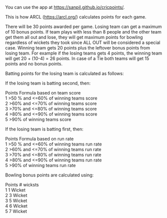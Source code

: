 You can use the app at https://sanpil.github.io/cricpoints/.

This is how ARCL (https://arcl.org/) calculates points for each game.

There will be 30 points awarded per game. Losing team can get a maximum of 10 bonus points.  If team plays with less than 8 people and the other team get them all out and lose, they will get maximum points for bowling regardless of wickets they took since ALL OUT will be considered a special case. Winning team gets 20 points plus the leftover bonus points from losing team. For example if the losing teams gets 4 points, the winning team will get 20 + (10-4) = 26 points. In case of a Tie both teams will get 15 points and no bonus points. 

Batting points for the losing team is calculated as follows:

If the losing team is batting second, then:  

Points	Formula based on team score  
1	>50 % and <=60% of winning teams score  
2	>60% and <=70% of winning teams score  
3	>70% and <=80% of winning teams score  
4	>80% and <=90% of winning teams score  
5	>90% of winning teams score

If the losing team is batting first, then:

Points	Formula based on run rate  
1	>50 % and <=60% of winning teams run rate  
2	>60% and <=70% of winning teams run rate  
3	>70% and <=80% of winning teams run rate  
4	>80% and <=90% of winning teams run rate  
5	>90% of winning teams run rate  

Bowling bonus points are calculated using:

Points	# wicksts  
1	1 Wicket  
2	3 Wicket  
3	5 Wicket  
4	6 Wicket  
5	7 Wicket  
